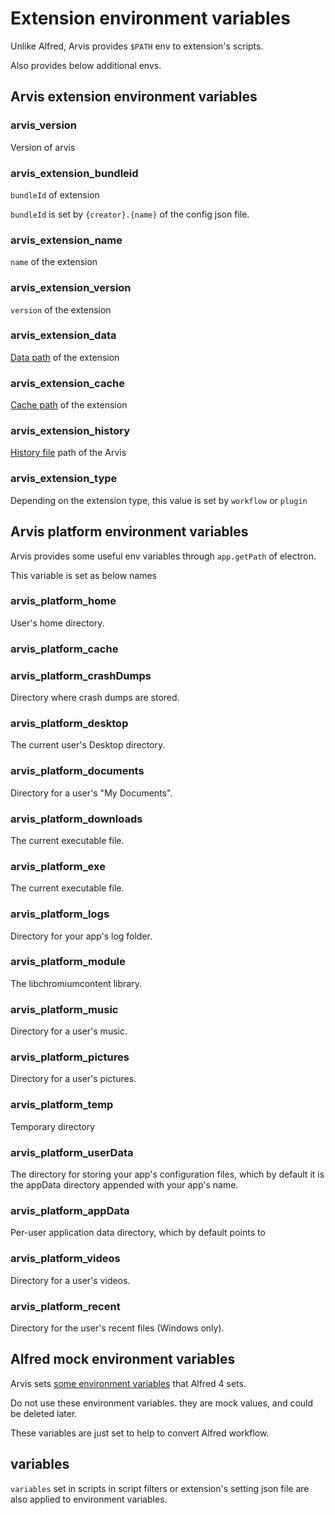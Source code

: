 # Extension environment variables

Unlike Alfred, Arvis provides `$PATH` env to extension's scripts.

Also provides below additional envs.

## Arvis extension environment variables

### arvis_version

Version of arvis

### arvis_extension_bundleid

`bundleId` of extension

`bundleId` is set by `{creator}.{name}` of the config json file.

### arvis_extension_name

`name` of the extension

### arvis_extension_version

`version` of the extension

### arvis_extension_data

[Data path](./config-file-paths.md) of the extension

### arvis_extension_cache

[Cache path](./config-file-paths.md) of the extension

### arvis_extension_history

[History file](./history.md) path of the Arvis

### arvis_extension_type

Depending on the extension type, this value is set by `workflow` or `plugin`

## Arvis platform environment variables

Arvis provides some useful env variables through `app.getPath` of electron.

This variable is set as below names

### arvis_platform_home

User's home directory.

### arvis_platform_cache

### arvis_platform_crashDumps

Directory where crash dumps are stored.

### arvis_platform_desktop

The current user's Desktop directory.

### arvis_platform_documents

Directory for a user's "My Documents".

### arvis_platform_downloads

The current executable file.

### arvis_platform_exe

The current executable file.

### arvis_platform_logs

Directory for your app's log folder.

### arvis_platform_module

The libchromiumcontent library.

### arvis_platform_music

Directory for a user's music.

### arvis_platform_pictures

Directory for a user's pictures.

### arvis_platform_temp

Temporary directory

### arvis_platform_userData

The directory for storing your app's configuration files, which by default it is the appData directory appended with your app's name.

### arvis_platform_appData

Per-user application data directory, which by default points to

### arvis_platform_videos

Directory for a user's videos.

### arvis_platform_recent

Directory for the user's recent files (Windows only).

## Alfred mock environment variables

Arvis sets [some environment variables](https://www.alfredapp.com/help/workflows/script-environment-variables/) that Alfred 4 sets.

Do not use these environment variables. they are mock values, and could be deleted later.

These variables are just set to help to convert Alfred workflow.

## variables

`variables` set in scripts in script filters or extension's setting json file are also applied to environment variables.